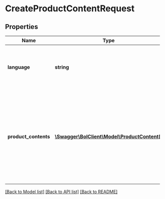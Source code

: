 # CreateProductContentRequest

## Properties
Name | Type | Description | Notes
------------ | ------------- | ------------- | -------------
**language** | **string** | The language to indicate the language of the supplied content. | 
**product_contents** | [**\Swagger\BolClient\Model\ProductContent[]**](ProductContent.md) | A list of supplied products and their attributes. Attributes that are required for publishing products online will be mentioned in the data model. | 

[[Back to Model list]](../README.md#documentation-for-models) [[Back to API list]](../README.md#documentation-for-api-endpoints) [[Back to README]](../README.md)


